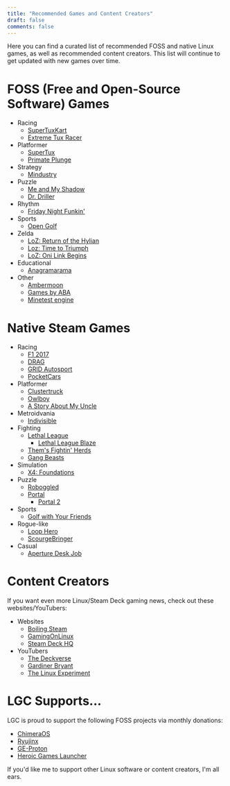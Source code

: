 ```yaml
---
title: "Recommended Games and Content Creators"
draft: false
comments: false
---
```

Here you can find a curated list of recommended FOSS and native Linux games, as well as recommended content creators. This list will continue to get updated with new games over time.

# FOSS (Free and Open-Source Software) Games
- Racing
  - [SuperTuxKart](https://supertuxkart.net/Main_Page)
  - [Extreme Tux Racer](https://libregamewiki.org/Extreme_Tux_Racer)
- Platformer
  - [SuperTux](https://www.supertux.org/)
  - [Primate Plunge](https://www.aelius.com/primateplunge/)
- Strategy
  - [Mindustry](https://mindustrygame.github.io/)
- Puzzle
  - [Me and My Shadow](https://github.com/acmepjz/meandmyshadow)
  - [Dr. Driller](https://github.com/llakssz/Dr-Driller)
- Rhythm
  - [Friday Night Funkin'](https://github.com/ninjamuffin99/Funkin)
- Sports
  - [Open Golf](https://github.com/mgerdes/Open-Golf)
- Zelda
  - [LoZ: Return of the Hylian](http://www.zeldaroth.fr/us/zroth.php)
  - [Loz: Time to Triumph](http://www.zeldaroth.fr/us/z3t.php)
  - [LoZ: Oni Link Begins](http://www.zeldaroth.fr/us/zolb.php)
- Educational
  - [Anagramarama](http://identicalsoftware.com/anagramarama/)
- Other
  - [Ambermoon](https://github.com/Pyrdacor/Ambermoon.net)
  - [Games by ABA](http://www.asahi-net.or.jp/~cs8k-cyu/)
  - [Minetest engine](https://www.minetest.net/)


# Native Steam Games
- Racing
  - [F1 2017](https://store.steampowered.com/app/515220/F1_2017/)
  - [DRAG](https://store.steampowered.com/app/773840/DRAG_Outer_Zones/)
  - [GRID Autosport](https://store.steampowered.com/app/255220/GRID_Autosport/)
  - [PocketCars](https://store.steampowered.com/app/1170720/Pocket_Cars/)
- Platformer
  - [Clustertruck](https://store.steampowered.com/app/397950/Clustertruck/)
  - [Owlboy](https://store.steampowered.com/app/115800/Owlboy/)
  - [A Story About My Uncle](https://store.steampowered.com/app/278360/A_Story_About_My_Uncle/)
- Metroidvania
  - [Indivisible](https://store.steampowered.com/app/421170/Indivisible/)
- Fighting
  - [Lethal League](https://store.steampowered.com/app/261180/Lethal_League/)
    - [Lethal League Blaze](https://store.steampowered.com/app/553310/Lethal_League_Blaze/)
  - [Them's Fightin' Herds](https://store.steampowered.com/app/574980/Thems_Fightin_Herds/)
  - [Gang Beasts](https://store.steampowered.com/app/285900/Gang_Beasts/)
- Simulation
  - [X4: Foundations](https://store.steampowered.com/app/392160/X4_Foundations/)
- Puzzle
  - [Roboggled](https://store.steampowered.com/app/1505220/Roboggled/)
  - [Portal](https://store.steampowered.com/app/400/Portal/)
    - [Portal 2](https://store.steampowered.com/app/620/Portal_2/)
- Sports
  - [Golf with Your Friends](https://store.steampowered.com/app/431240/Golf_With_Your_Friends/)
- Rogue-like
  - [Loop Hero](https://store.steampowered.com/app/1282730/Loop_Hero/)
  - [ScourgeBringer](https://store.steampowered.com/app/1037020/ScourgeBringer/)
- Casual
  - [Aperture Desk Job](https://store.steampowered.com/app/1902490/Aperture_Desk_Job/)

# Content Creators
If you want even more Linux/Steam Deck gaming news, check out these websites/YouTubers:
- Websites
  - [Boiling Steam](https://boilingsteam.com)
  - [GamingOnLinux](https://gamingonlinux.com)
  - [Steam Deck HQ](https://steamdeckhq.com)
- YouTubers
  - [The Deckverse](https://www.deckver.se/)
  - [Gardiner Bryant](https://www.youtube.com/c/GardinerBryant)
  - [The Linux Experiment](https://www.youtube.com/c/TheLinuxExperiment)
  
# LGC Supports...
LGC is proud to support the following FOSS projects via monthly donations:
- [ChimeraOS](https://chimeraos.org)
- [Ryujinx](https://ryujinx.org)
- [GE-Proton](https://github.com/GloriousEggroll/proton-ge-custom)
- [Heroic Games Launcher](https://heroicgameslauncher.com/)

If you'd like me to support other Linux software or content creators, I'm all ears.
